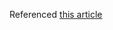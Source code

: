 Referenced [this article](https://www.twilio.com/docs/usage/tutorials/how-to-set-up-your-python-and-flask-development-environment)